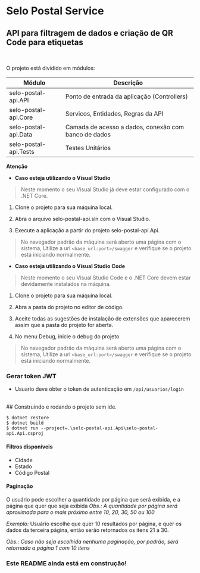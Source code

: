 # Selo Postal Service

## API para filtragem de dados e criação de QR Code para etiquetas

<br/>

O projeto está dividido em módulos:

| Módulo         | Descrição                                            |
| -------------- | ---------------------------------------------------- |
| selo-postal-api.API  | Ponto de entrada da aplicação (Controllers)          |
| selo-postal-api.Core | Servicos, Entidades, Regras da API                   |
| selo-postal-api.Data | Camada de acesso a dados, conexão com banco de dados |
| selo-postal-api.Tests| Testes Unitários                                     |


**Atenção**

- **Caso esteja utilizando o Visual Studio**

> Neste momento o seu Visual Studio já deve estar configurado com o .NET Core.

1. Clone o projeto para sua máquina local.

2. Abra o arquivo selo-postal-api.sln com o Visual Studio.

3. Execute a aplicação a partir do projeto selo-postal-api.Api.

> No navegador padrão da máquina será aberto uma página com o sistema, Utilize a url `<base_url:port>/swagger` e verifique se o projeto está iniciando normalmente.

- **Caso esteja utilizando o Visual Studio Code**

> Neste momento o seu Visual Studio Code e o .NET Core devem estar devidamente instalados na máquina.

1. Clone o projeto para sua máquina local.

2. Abra a pasta do projeto no editor de código.

3. Aceite todas as sugestões de instalação de extensões que aparecerem assim que a pasta do projeto for aberta.

4. No menu Debug, inicie o debug do projeto

> No navegador padrão da máquina será aberto uma página com o sistema, Utilize a url `<base_url:port>/swagger` e verifique se o projeto está iniciando normalmente.

### Gerar token JWT

* Usuario deve obter o token de autenticação em `/api/usuarios/login`
<br/>
## Construindo e rodando o projeto sem ide.

```shell
$ dotnet restore
$ dotnet build
$ dotnet run --project=.\selo-postal-api.Api\selo-postal-api.Api.csproj
```


#### Filtros disponíveis
* Cidade
* Estado
* Código Postal

#### Paginação
O usuário pode escolher a quantidade por página que será exibida, e a página que quer que seja exibida
_Obs.: A quantidade por página será aproximada para o mais próximo entre 10, 20, 30, 50 ou 100_

*Exemplo:*
Usuário escolhe que quer 10 resultados por página, e quer os dados da terceira página, então serão retornados os itens 21 a 30.

_Obs.: Caso não seja escolhida nenhuma paginação, por padrão, será retornada a página 1 com 10 itens_


### Este README ainda está em construção!
